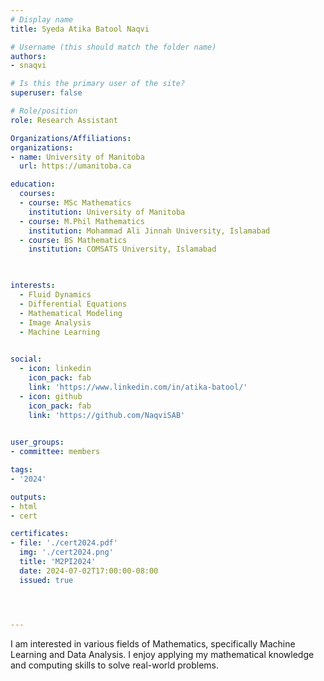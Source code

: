 ```yaml
---
# Display name
title: Syeda Atika Batool Naqvi

# Username (this should match the folder name)
authors:
- snaqvi

# Is this the primary user of the site?
superuser: false

# Role/position
role: Research Assistant

Organizations/Affiliations:
organizations:
- name: University of Manitoba
  url: https://umanitoba.ca

education:
  courses:
  - course: MSc Mathematics
    institution: University of Manitoba
  - course: M.Phil Mathematics
    institution: Mohammad Ali Jinnah University, Islamabad
  - course: BS Mathematics
    institution: COMSATS University, Islamabad
  


interests:
  - Fluid Dynamics
  - Differential Equations
  - Mathematical Modeling
  - Image Analysis
  - Machine Learning
  

social:
  - icon: linkedin
    icon_pack: fab
    link: 'https://www.linkedin.com/in/atika-batool/'
  - icon: github
    icon_pack: fab
    link: 'https://github.com/NaqviSAB'
   

user_groups:
- committee: members

tags:
- '2024'

outputs:
- html
- cert

certificates:
- file: './cert2024.pdf'
  img: './cert2024.png'
  title: 'M2PI2024'
  date: 2024-07-02T17:00:00-08:00
  issued: true




---
```


I am interested in various fields of Mathematics, specifically Machine Learning and Data Analysis. I enjoy applying my mathematical knowledge and computing skills to solve real-world problems.

